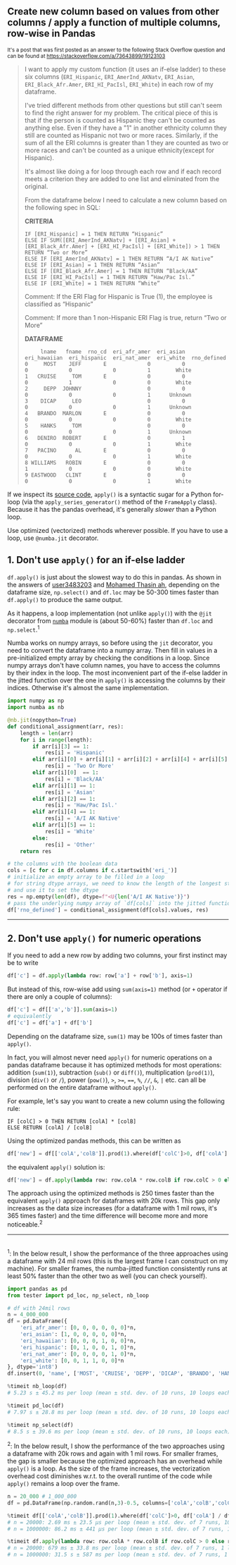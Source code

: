 ## Create new column based on values from other columns / apply a function of multiple columns, row-wise in Pandas

<sup> It's a post that was first posted as an answer to the following Stack Overflow question and can be found at https://stackoverflow.com/a/73643899/19123103 </sup>

> I want to apply my custom function (it uses an if-else ladder) to these six columns (`ERI_Hispanic`, `ERI_AmerInd_AKNatv`, `ERI_Asian`, `ERI_Black_Afr.Amer`, `ERI_HI_PacIsl`, `ERI_White`) in each row of my dataframe.
> 
> I've tried different methods from other questions but still can't seem to find the right answer for my problem.  The critical piece of this is that if the person is counted as Hispanic they can't be counted as anything else.  Even if they have a "1" in another ethnicity column they still are counted as Hispanic not two or more races.  Similarly, if the sum of all the ERI columns is greater than 1 they are counted as two or more races and can't be counted as a unique ethnicity(except for Hispanic). 
> 
> It's almost like doing a for loop through each row and if each record meets a criterion they are added to one list and eliminated from the original.  
> 
> From the dataframe below I need to calculate a new column based on the following spec in SQL:
> 
> **CRITERIA**
> ```none
> IF [ERI_Hispanic] = 1 THEN RETURN “Hispanic”
> ELSE IF SUM([ERI_AmerInd_AKNatv] + [ERI_Asian] + [ERI_Black_Afr.Amer] + [ERI_HI_PacIsl] + [ERI_White]) > 1 THEN RETURN “Two or More”
> ELSE IF [ERI_AmerInd_AKNatv] = 1 THEN RETURN “A/I AK Native”
> ELSE IF [ERI_Asian] = 1 THEN RETURN “Asian”
> ELSE IF [ERI_Black_Afr.Amer] = 1 THEN RETURN “Black/AA”
> ELSE IF [ERI_HI_PacIsl] = 1 THEN RETURN “Haw/Pac Isl.”
> ELSE IF [ERI_White] = 1 THEN RETURN “White”
> ```
> Comment: If the ERI Flag for Hispanic is True (1), the employee is classified as “Hispanic”
> 
> Comment: If more than 1 non-Hispanic ERI Flag is true, return “Two or More”
> 
> 
> **DATAFRAME**
> ```none
>      lname   fname  rno_cd  eri_afr_amer  eri_asian  eri_hawaiian  eri_hispanic  eri_nat_amer  eri_white  rno_defined
> 0     MOST    JEFF       E             0          0             0             0             0          1        White
> 1   CRUISE     TOM       E             0          0             0             1             0          0        White
> 2     DEPP  JOHNNY                     0          0             0             0             0          1      Unknown
> 3    DICAP     LEO                     0          0             0             0             0          1      Unknown
> 4   BRANDO  MARLON       E             0          0             0             0             0          0        White
> 5    HANKS     TOM                     0          0             0             0             0          1      Unknown
> 6   DENIRO  ROBERT       E             0          1             0             0             0          1        White
> 7   PACINO      AL       E             0          0             0             0             0          1        White
> 8 WILLIAMS   ROBIN       E             0          0             1             0             0          0        White
> 9 EASTWOOD   CLINT       E             0          0             0             0             0          1        White
> ```


If we inspect its [source code](https://github.com/pandas-dev/pandas/blob/main/pandas/core/apply.py), `apply()` is a syntactic sugar for a Python for-loop (via the `apply_series_generator()` method of the `FrameApply` class). Because it has the pandas overhead, it's generally *slower* than a Python loop.

Use optimized (vectorized) methods wherever possible. If you have to use a loop, use `@numba.jit` decorator.

## 1. Don't use `apply()` for an if-else ladder

`df.apply()` is just about the slowest way to do this in pandas. As shown in the answers of [user3483203](https://stackoverflow.com/a/53505512/19123103) and [Mohamed Thasin ah](https://stackoverflow.com/a/57410089/19123103), depending on the dataframe size, `np.select()` and `df.loc` may be 50-300 times faster than `df.apply()` to produce the same output.

As it happens, a loop implementation (not unlike `apply()`) with the `@jit` decorator from [`numba`](https://numba.pydata.org/numba-doc/latest/user/5minguide.html) module is (about 50-60%) faster than `df.loc` and `np.select`.<sup>1</sup>

Numba works on numpy arrays, so before using the `jit` decorator, you need to convert the dataframe into a numpy array. Then fill in values in a pre-initialized empty array by checking the conditions in a loop. Since numpy arrays don't have column names, you have to access the columns by their index in the loop. The most inconvenient part of the if-else ladder in the jitted function over the one in `apply()` is accessing the columns by their indices. Otherwise it's almost the same implementation.

```python
import numpy as np
import numba as nb

@nb.jit(nopython=True)
def conditional_assignment(arr, res):    
    length = len(arr)
    for i in range(length):
        if arr[i][3] == 1:
            res[i] = 'Hispanic'
        elif arr[i][0] + arr[i][1] + arr[i][2] + arr[i][4] + arr[i][5] > 1:
            res[i] = 'Two Or More'
        elif arr[i][0]  == 1:
            res[i] = 'Black/AA'
        elif arr[i][1] == 1:
            res[i] = 'Asian'
        elif arr[i][2] == 1:
            res[i] = 'Haw/Pac Isl.'
        elif arr[i][4] == 1:
            res[i] = 'A/I AK Native'
        elif arr[i][5] == 1:
            res[i] = 'White'
        else:
            res[i] = 'Other'
    return res

# the columns with the boolean data
cols = [c for c in df.columns if c.startswith('eri_')]
# initialize an empty array to be filled in a loop
# for string dtype arrays, we need to know the length of the longest string
# and use it to set the dtype
res = np.empty(len(df), dtype=f"<U{len('A/I AK Native')}")
# pass the underlying numpy array of `df[cols]` into the jitted function
df['rno_defined'] = conditional_assignment(df[cols].values, res)
```
---

## 2. Don't use `apply()` for numeric operations

If you need to add a new row by adding two columns, your first instinct may be to write
```python
df['c'] = df.apply(lambda row: row['a'] + row['b'], axis=1)
```
But instead of this, row-wise add using `sum(axis=1)` method (or `+` operator if there are only a couple of columns):
```python
df['c'] = df[['a','b']].sum(axis=1)
# equivalently
df['c'] = df['a'] + df['b']
```
Depending on the dataframe size, `sum(1)` may be 100s of times faster than `apply()`.

In fact, you will almost never need `apply()` for numeric operations on a pandas dataframe because it has optimized methods for most operations: addition (`sum(1)`), subtraction (`sub()` or `diff()`), multiplication (`prod(1)`), division (`div()` or `/`), power (`pow()`), `>`, `>=`, `==`, `%`, `//`, `&`, `|` etc. can all be performed on the entire dataframe without `apply()`.

For example, let's say you want to create a new column using the following rule:
```none
IF [colC] > 0 THEN RETURN [colA] * [colB]
ELSE RETURN [colA] / [colB]
```
Using the optimized pandas methods, this can be written as
```python
df['new'] = df[['colA','colB']].prod(1).where(df['colC']>0, df['colA'] / df['colB'])
```
the equivalent `apply()` solution is:
```python
df['new'] = df.apply(lambda row: row.colA * row.colB if row.colC > 0 else row.colA / row.colB, axis=1)
```
The approach using the optimized methods is 250 times faster than the equivalent `apply()` approach for dataframes with 20k rows. This gap only increases as the data size increases (for a dataframe with 1 mil rows, it's 365 times faster) and the time difference will become more and more noticeable.<sup>2</sup>

---

<br>
<sup>1</sup>: In the below result, I show the performance of the three approaches using a dataframe with 24 mil rows (this is the largest frame I can construct on my machine). For smaller frames, the numba-jitted function consistently runs at least 50% faster than the other two as well (you can check yourself).

```python
import pandas as pd
from tester import pd_loc, np_select, nb_loop

# df with 24mil rows
n = 4_000_000
df = pd.DataFrame({
    'eri_afr_amer': [0, 0, 0, 0, 0, 0]*n, 
    'eri_asian': [1, 0, 0, 0, 0, 0]*n, 
    'eri_hawaiian': [0, 0, 0, 1, 0, 0]*n, 
    'eri_hispanic': [0, 1, 0, 0, 1, 0]*n, 
    'eri_nat_amer': [0, 0, 0, 0, 1, 0]*n, 
    'eri_white': [0, 0, 1, 1, 0, 0]*n
}, dtype='int8')
df.insert(0, 'name', ['MOST', 'CRUISE', 'DEPP', 'DICAP', 'BRANDO', 'HANKS']*n)

%timeit nb_loop(df)
# 5.23 s ± 45.2 ms per loop (mean ± std. dev. of 10 runs, 10 loops each)

%timeit pd_loc(df)
# 7.97 s ± 28.8 ms per loop (mean ± std. dev. of 10 runs, 10 loops each)

%timeit np_select(df)
# 8.5 s ± 39.6 ms per loop (mean ± std. dev. of 10 runs, 10 loops each)
```

<sup>2</sup>: In the below result, I show the performance of the two approaches using a dataframe with 20k rows and again with 1 mil rows. For smaller frames, the gap is smaller because the optimized approach has an overhead while `apply()` is a loop. As the size of the frame increases, the vectorization overhead cost diminishes w.r.t. to the overall runtime of the code while `apply()` remains a loop over the frame.
```python
n = 20_000 # 1_000_000
df = pd.DataFrame(np.random.rand(n,3)-0.5, columns=['colA','colB','colC'])

%timeit df[['colA','colB']].prod(1).where(df['colC']>0, df['colA'] / df['colB'])
# n = 20000: 2.69 ms ± 23.5 µs per loop (mean ± std. dev. of 7 runs, 100 loops each)
# n = 1000000: 86.2 ms ± 441 µs per loop (mean ± std. dev. of 7 runs, 10 loops each)

%timeit df.apply(lambda row: row.colA * row.colB if row.colC > 0 else row.colA / row.colB, axis=1)
# n = 20000: 679 ms ± 33.8 ms per loop (mean ± std. dev. of 7 runs, 1 loop each)
# n = 1000000: 31.5 s ± 587 ms per loop (mean ± std. dev. of 7 runs, 1 loop each)
```